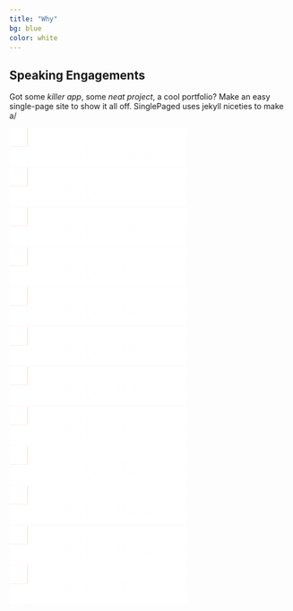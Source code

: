 ```yaml
---
title: "Why"
bg: blue
color: white
---
```



## Speaking Engagements

Got some *killer app*, some *neat project*, a cool portfolio? Make an easy single-page site to show it all off. SinglePaged uses jekyll niceties to make a/


<div class= "logo--row">
<img src="/img/microsoft.png">
</div>

<div class= "logo--row">
<img src="/img/microsoft.png">
</div>

<div class= "logo--row">
<img src="/img/microsoft.png">
</div>

<div class= "logo--row">
<img src="/img/microsoft.png">
</div>

<div class= "logo--row">
<img src="/img/microsoft.png">
</div>

<div class= "logo--row">
<img src="/img/microsoft.png">
</div>

<div class= "logo--row">
<img src="/img/microsoft.png">
</div>

<div class= "logo--row">
<img src="/img/microsoft.png">
</div>

<div class= "logo--row">
<img src="/img/microsoft.png">
</div>

<div class= "logo--row">
<img src="/img/microsoft.png">
</div>

<div class= "logo--row">
<img src="/img/microsoft.png">
</div>

<div class= "logo--row">
<img src="/img/microsoft.png">
</div>

<!-- {% highlight html linenos=table %}
<img src="/img/microsoft.png"> <img src="/img/microsoft.png">
{% endhighlight %} -->
